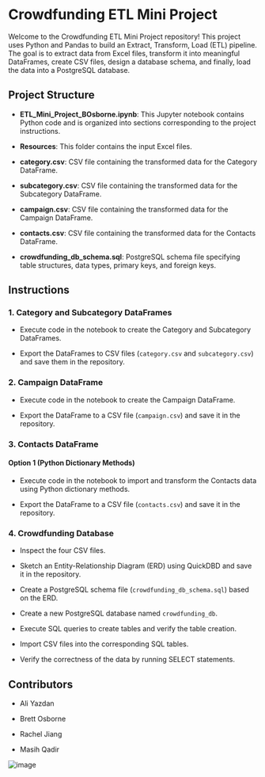 # Crowdfunding ETL Mini Project

Welcome to the Crowdfunding ETL Mini Project repository! This project uses Python and Pandas to build an Extract, Transform, Load (ETL) pipeline. The goal is to extract data from Excel files, transform it into meaningful DataFrames, create CSV files, design a database schema, and finally, load the data into a PostgreSQL database.

## Project Structure

- **ETL_Mini_Project_BOsborne.ipynb**: This Jupyter notebook contains Python code and is organized into sections corresponding to the project instructions.

- **Resources**: This folder contains the input Excel files.

- **category.csv**: CSV file containing the transformed data for the Category DataFrame.

- **subcategory.csv**: CSV file containing the transformed data for the Subcategory DataFrame.

- **campaign.csv**: CSV file containing the transformed data for the Campaign DataFrame.

- **contacts.csv**: CSV file containing the transformed data for the Contacts DataFrame.

- **crowdfunding_db_schema.sql**: PostgreSQL schema file specifying table structures, data types, primary keys, and foreign keys.

## Instructions

### 1. Category and Subcategory DataFrames

- Execute code in the notebook to create the Category and Subcategory DataFrames.

- Export the DataFrames to CSV files (`category.csv` and `subcategory.csv`) and save them in the repository.

### 2. Campaign DataFrame

- Execute code in the notebook to create the Campaign DataFrame.

- Export the DataFrame to a CSV file (`campaign.csv`) and save it in the repository.

### 3. Contacts DataFrame

#### Option 1 (Python Dictionary Methods)

- Execute code in the notebook to import and transform the Contacts data using Python dictionary methods.

- Export the DataFrame to a CSV file (`contacts.csv`) and save it in the repository.


### 4. Crowdfunding Database

- Inspect the four CSV files.

- Sketch an Entity-Relationship Diagram (ERD) using QuickDBD and save it in the repository.

- Create a PostgreSQL schema file (`crowdfunding_db_schema.sql`) based on the ERD.

- Create a new PostgreSQL database named `crowdfunding_db`.

- Execute SQL queries to create tables and verify the table creation.

- Import CSV files into the corresponding SQL tables.

- Verify the correctness of the data by running SELECT statements.

## Contributors

- Ali Yazdan

- Brett Osborne

- Rachel Jiang

- Masih Qadir 

![image](https://github.com/rachj14/Crowdfunding_ETL/assets/149569402/a8ab9954-7db6-4df0-86ca-10986b16c4b7)
